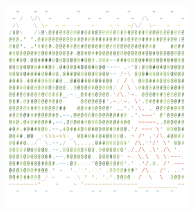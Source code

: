 <img align="left" style="float: left;" src="progress.png" width="540px">

<pre>
&nbsp;
&nbsp;
<a href='day/25'>Day 25: Full of Hot Air</a>
<a href='day/24'>Day 24: Blizzard Basin</a>
<a href='day/23'>Day 23: Unstable Diffusion</a>
<a href='day/22'>Day 22: Monkey Map</a>
<a href='day/21'>Day 21: Monkey Math</a>
<a href='day/20'>Day 20: Grove Positioning System</a>
<a href='day/19'>Day 19: Not Enough Minerals</a>
<a href='day/18'>Day 18: Boiling Boulders</a>
<a href='day/17'>Day 17: Pyroclastic Flow</a>
<a href='day/16'>Day 16: Proboscidea Volcanium</a>
<a href='day/15'>Day 15: Beacon Exclusion Zone</a>
<a href='day/14'>Day 14: Regolith Reservoir</a>
<a href='day/13'>Day 13: Distress Signal</a>
<a href='day/12'>Day 12: Hill Climbing Algorithm</a>
<a href='day/11'>Day 11: Monkey in the Middle</a>
<a href='day/10'>Day 10: Cathode-Ray Tube</a>
<a href='day/9'>Day 9: Rope Bridge</a>
<a href='day/8'>Day 8: Treetop Tree House</a>
<a href='day/7'>Day 7: No Space Left On Device</a>
<a href='day/6'>Day 6: Tuning Trouble</a>
<a href='day/5'>Day 5: Supply Stacks</a>
<a href='day/4'>Day 4: Camp Cleanup</a>
<a href='day/3'>Day 3: Rucksack Reorganization</a>
<a href='day/2'>Day 2: Rock Paper Scissors</a>
<a href='day/1'>Day 1: Calorie Counting</a>
</pre>
